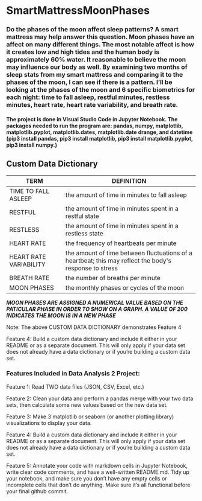 # SmartMattressMoonPhases

### Do the phases of the moon affect sleep patterns? A smart mattress may help answer this question. Moon phases have an affect on many different things. The most notable affect is how it creates low and high tides and the human body is approximately 60% water. It reasonable to believe the moon may influence our body as well. By examining two months of sleep stats from my smart mattress and comparing it to the phases of the moon, I can see if there is a pattern. I’ll be looking at the phases of the moon and 6 specific biometrics for each night: time to fall asleep, restful minutes, restless minutes,  heart rate, heart rate variability, and breath rate. 

#### The project is done in Visual Studio Code in Jupyter Notebook. The packages needed to run the program are: pandas, numpy, matplotlib, matplotlib.pyplot, matplotlib.dates, matplotlib.date drange, and datetime (pip3 install pandas, pip3 install matplotlib, pip3 install matplotlib.pyplot, pip3 install numpy.)  

## Custom Data Dictionary

| TERM | DEFINITION |
|------|------------|
|TIME TO FALL ASLEEP|the amount of time in minutes to fall asleep|
|RESTFUL|the amount of time in minutes spent in a restful state|
|RESTLESS|the amount of time in minutes spent in a restless state|
|HEART RATE|the frequency of heartbeats per minute|
|HEART RATE VARIABILITY|the amount of time between fluctuations of a heartbeat; this may reflect the body's response to stress|
|BREATH RATE|the number of breaths per minute|
|MOON PHASES|the monthly phases or cycles of the moon|

***MOON PHASES ARE ASSIGNED A NUMERICAL VALUE BASED ON THE PATICULAR PHASE IN ORDER TO SHOW ON A GRAPH. A VALUE OF 200 INDICATES THE MOON IS IN A NEW PHASE***

Note: The above CUSTOM DATA DICTIONARY demonstrates Feature 4

Feature 4: Build a custom data
dictionary and include it
either in your README or
as a separate document.
This will only apply if your
data set does not already
have a data dictionary or if
you’re building a custom 
data set.

### Features Included in Data Analysis 2 Project:

Feature 1: Read TWO data files (JSON,
CSV, Excel, etc.)

Feature 2: Clean your data and
perform a pandas merge
with your two data sets,
then calculate some new
values based on the new
data set.

Feature 3: Make 3 matplotlib or
seaborn (or another
plotting library)
visualizations to display
your data.

Feature 4: Build a custom data
dictionary and include it
either in your README or
as a separate document.
This will only apply if your
data set does not already
have a data dictionary or if
you’re building a custom 
data set.

Feature 5: Annotate your code with
markdown cells in Jupyter
Notebook, write clear code
comments, and have a
well-written README.md. Tidy
up your notebook, and make
sure you don’t have any empty
cells or incomplete cells that
don’t do anything. Make sure
it’s all functional before your
final github commit.
